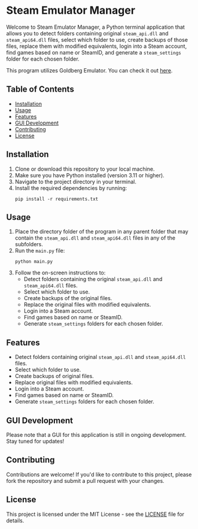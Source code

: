 # Steam Emulator Manager

Welcome to Steam Emulator Manager, a Python terminal application that allows you to detect folders containing original `steam_api.dll` and `steam_api64.dll` files, select which folder to use, create backups of those files, replace them with modified equivalents, login into a Steam account, find games based on name or SteamID, and generate a `steam_settings` folder for each chosen folder.

This program utilizes Goldberg Emulator. You can check it out [here](https://gitlab.com/Mr_Goldberg/goldberg_emulator).

## Table of Contents
- [Installation](#installation)
- [Usage](#usage)
- [Features](#features)
- [GUI Development](#gui-development)
- [Contributing](#contributing)
- [License](#license)

## Installation

1. Clone or download this repository to your local machine.
2. Make sure you have Python installed (version 3.11 or higher).
3. Navigate to the project directory in your terminal.
4. Install the required dependencies by running:
    ```
    pip install -r requirements.txt
    ```

## Usage

1. Place the directory folder of the program in any parent folder that may contain the `steam_api.dll` and `steam_api64.dll` files in any of the subfolders.
2. Run the `main.py` file:
    ```
    python main.py
    ```
3. Follow the on-screen instructions to:
   - Detect folders containing the original `steam_api.dll` and `steam_api64.dll` files.
   - Select which folder to use.
   - Create backups of the original files.
   - Replace the original files with modified equivalents.
   - Login into a Steam account.
   - Find games based on name or SteamID.
   - Generate `steam_settings` folders for each chosen folder.

## Features

- Detect folders containing original `steam_api.dll` and `steam_api64.dll` files.
- Select which folder to use.
- Create backups of original files.
- Replace original files with modified equivalents.
- Login into a Steam account.
- Find games based on name or SteamID.
- Generate `steam_settings` folders for each chosen folder.

## GUI Development

Please note that a GUI for this application is still in ongoing development. Stay tuned for updates!

## Contributing

Contributions are welcome! If you'd like to contribute to this project, please fork the repository and submit a pull request with your changes.

## License

This project is licensed under the MIT License - see the [LICENSE](LICENSE) file for details.
